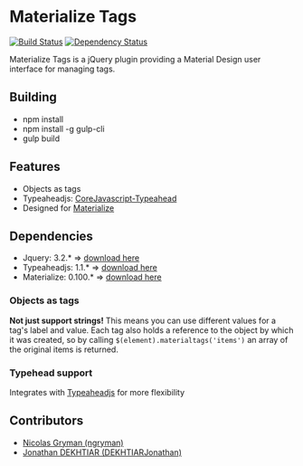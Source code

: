 # Materialize Tags
[![Build Status](https://travis-ci.org/henrychavez/materialize-tags.svg?branch=master)](https://travis-ci.org/henrychavez/materialize-tags)
[![Dependency Status](https://gemnasium.com/badges/github.com/henrychavez/materialize-tags.svg)](https://gemnasium.com/github.com/henrychavez/materialize-tags)

Materialize Tags is a jQuery plugin providing a Material Design user interface for managing tags.

## Building
* npm install
* npm install -g gulp-cli
* gulp build

## Features
* Objects as tags
* Typeaheadjs: [CoreJavascript-Typeahead](https://github.com/corejavascript/typeahead.js)
* Designed for [Materialize](http://materializecss.com/)

## Dependencies
* Jquery: 3.2.\* => [download here](https://github.com/jquery/jquery/tree/3.2.1/dist)
* Typeaheadjs: 1.1.\* => [download here](https://github.com/corejavascript/typeahead.js/tree/v1.1.1/dist)
* Materialize: 0.100.\* => [download here](https://github.com/Dogfalo/materialize/tree/v0.100.2/dist)


### Objects as tags
<b>Not just support strings!</b> This means you can use different values for a tag's label and value. Each tag also holds a reference to the object by which it was created, so by calling <code>$(element).materialtags('items')</code> an array of the original items is returned.

### Typehead support
Integrates with [Typeaheadjs](https://github.com/corejavascript/typeahead.js) for more flexibility 

## Contributors
* [Nicolas Gryman (ngryman)](https://github.com/ngryman) 
* [Jonathan DEKHTIAR (DEKHTIARJonathan)](https://github.com/DEKHTIARJonathan) 
